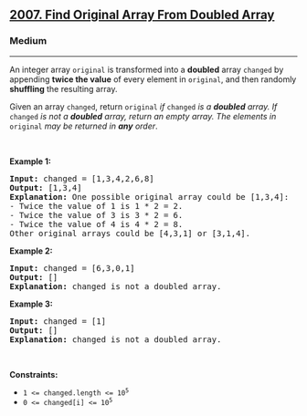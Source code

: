 <h2><a href="https://leetcode.com/problems/find-original-array-from-doubled-array/">2007. Find Original Array From Doubled Array</a></h2><h3>Medium</h3><hr><div style="user-select: auto;"><p style="user-select: auto;">An integer array <code style="user-select: auto;">original</code> is transformed into a <strong style="user-select: auto;">doubled</strong> array <code style="user-select: auto;">changed</code> by appending <strong style="user-select: auto;">twice the value</strong> of every element in <code style="user-select: auto;">original</code>, and then randomly <strong style="user-select: auto;">shuffling</strong> the resulting array.</p>

<p style="user-select: auto;">Given an array <code style="user-select: auto;">changed</code>, return <code style="user-select: auto;">original</code><em style="user-select: auto;"> if </em><code style="user-select: auto;">changed</code><em style="user-select: auto;"> is a <strong style="user-select: auto;">doubled</strong> array. If </em><code style="user-select: auto;">changed</code><em style="user-select: auto;"> is not a <strong style="user-select: auto;">doubled</strong> array, return an empty array. The elements in</em> <code style="user-select: auto;">original</code> <em style="user-select: auto;">may be returned in <strong style="user-select: auto;">any</strong> order</em>.</p>

<p style="user-select: auto;">&nbsp;</p>
<p style="user-select: auto;"><strong style="user-select: auto;">Example 1:</strong></p>

<pre style="position: relative; user-select: auto;"><strong style="user-select: auto;">Input:</strong> changed = [1,3,4,2,6,8]
<strong style="user-select: auto;">Output:</strong> [1,3,4]
<strong style="user-select: auto;">Explanation:</strong> One possible original array could be [1,3,4]:
- Twice the value of 1 is 1 * 2 = 2.
- Twice the value of 3 is 3 * 2 = 6.
- Twice the value of 4 is 4 * 2 = 8.
Other original arrays could be [4,3,1] or [3,1,4].
<div class="open_grepper_editor" title="Edit &amp; Save To Grepper" style="user-select: auto;"></div></pre>

<p style="user-select: auto;"><strong style="user-select: auto;">Example 2:</strong></p>

<pre style="position: relative; user-select: auto;"><strong style="user-select: auto;">Input:</strong> changed = [6,3,0,1]
<strong style="user-select: auto;">Output:</strong> []
<strong style="user-select: auto;">Explanation:</strong> changed is not a doubled array.
<div class="open_grepper_editor" title="Edit &amp; Save To Grepper" style="user-select: auto;"></div></pre>

<p style="user-select: auto;"><strong style="user-select: auto;">Example 3:</strong></p>

<pre style="position: relative; user-select: auto;"><strong style="user-select: auto;">Input:</strong> changed = [1]
<strong style="user-select: auto;">Output:</strong> []
<strong style="user-select: auto;">Explanation:</strong> changed is not a doubled array.
<div class="open_grepper_editor" title="Edit &amp; Save To Grepper" style="user-select: auto;"></div></pre>

<p style="user-select: auto;">&nbsp;</p>
<p style="user-select: auto;"><strong style="user-select: auto;">Constraints:</strong></p>

<ul style="user-select: auto;">
	<li style="user-select: auto;"><code style="user-select: auto;">1 &lt;= changed.length &lt;= 10<sup style="user-select: auto;">5</sup></code></li>
	<li style="user-select: auto;"><code style="user-select: auto;">0 &lt;= changed[i] &lt;= 10<sup style="user-select: auto;">5</sup></code></li>
</ul>
</div>